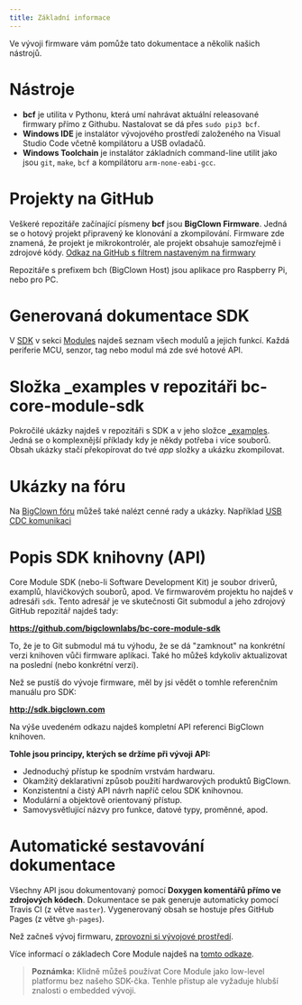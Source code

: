 ```yaml
---
title: Základní informace
---
```


Ve vývoji firmware vám pomůže tato dokumentace a několik našich nástrojů.

# Nástroje

  * **bcf** je utilita v Pythonu, která umí nahrávat aktuální releasované firmwary přímo z Githubu. Nastalovat se dá přes `sudo pip3 bcf`.
  * **Windows IDE** je instalátor vývojového prostředí založeného na Visual Studio Code včetně kompilátoru a USB ovladačů.
  * **Windows Toolchain** je instalátor základních command-line utilit jako jsou `git`, `make`, `bcf` a kompilátoru `arm-none-eabi-gcc`.

# Projekty na GitHub

  Veškeré repozitáře začínající písmeny **bcf** jsou **BigClown Firmware**.
  Jedná se o hotový projekt připravený ke klonování a zkompilování.
  Firmware zde znamená, že projekt je mikrokontrolér, ale projekt obsahuje samozřejmě i zdrojové kódy.
  [Odkaz na GitHub s filtrem nastaveným na firmwary](https://github.com/bigclownlabs?&q=bcf)

  Repozitáře s prefixem bch (BigClown Host) jsou aplikace pro Raspberry Pi, nebo pro PC.

# Generovaná dokumentace SDK

V [SDK](http://sdk.bigclown.com/) v sekci [Modules](http://sdk.bigclown.com/modules.html) najdeš seznam všech modulů a jejich funkcí.
Každá periferie MCU, senzor, tag nebo modul má zde své hotové API.

# Složka \_examples v repozitáři bc-core-module-sdk

Pokročilé ukázky najdeš v repozitáři s SDK a v jeho složce [\_examples](https://github.com/bigclownlabs/bc-core-module-sdk/tree/master/_examples).
Jedná se o komplexnější příklady kdy je někdy potřeba i více souborů.
Obsah ukázky stačí překopírovat do tvé _app_ složky a ukázku zkompilovat.



# Ukázky na fóru

Na [BigClown fóru](http://forum.bigclown.com) můžeš také nalézt cenné rady a ukázky.
Například [USB CDC komunikaci](http://forum.bigclown.com/t/bigclown-core-module-hello-world-app-lets-try-to-find-the-shortest-yet-still-understandable/61)

# Popis SDK knihovny (API)

Core Module SDK (nebo-li Software Development Kit) je soubor driverů, examplů, hlavičkových souborů, apod.
Ve firmwarovém projektu ho najdeš v adresáři `sdk`.
Tento adresář je ve skutečnosti Git submodul a jeho zdrojový GitHub repozitář najdeš tady:

**https://github.com/bigclownlabs/bc-core-module-sdk**

To, že je to Git submodul má tu výhodu, že se dá "zamknout" na konkrétní verzi knihoven vůči firmware aplikaci.
Také ho můžeš kdykoliv aktualizovat na poslední (nebo konkrétní verzi).

Než se pustíš do vývoje firmware, měl by jsi vědět o tomhle referenčním manuálu pro SDK:

**http://sdk.bigclown.com**

Na výše uvedeném odkazu najdeš kompletní API referenci BigClown knihoven.

**Tohle jsou principy, kterých se držíme při vývoji API:**

* Jednoduchý přístup ke spodním vrstvám hardwaru.
* Okamžitý deklarativní způsob použití hardwarových produktů BigClown.
* Konzistentní a čistý API návrh napříč celou SDK knihovnou.
* Modulární a objektově orientovaný přístup.
* Samovysvětlující názvy pro funkce, datové typy, proměnné, apod.

# Automatické sestavování dokumentace

Všechny API jsou dokumentovaný pomocí **Doxygen komentářů přímo ve zdrojových kódech**.
Dokumentace se pak generuje automaticky pomocí Travis CI (z větve `master`).
Vygenerovaný obsah se hostuje přes GitHub Pages (z větve `gh-pages`).

Než začneš vývoj firmwaru, [zprovozni si vývojové prostředí](core-module-setup.md).

Více informací o základech Core Module najdeš na [tomto odkaze](core-module.md).

> **Poznámka:** Klidně můžeš používat Core Module jako low-level platformu bez našeho SDK-čka.
>               Tenhle přístup ale vyžaduje hlubší znalosti o embedded vývoji.

